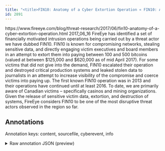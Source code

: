 ```yaml
---
title: "<title>FIN10: Anatomy of a Cyber Extortion Operation « FIN10: Anatomy of a Cyber Extortion Operation | FireEye Inc</title>"
id: 2891
---
```


<title>FIN10: Anatomy of a Cyber Extortion Operation « FIN10: Anatomy of a Cyber Extortion Operation | FireEye Inc</title>
<source> https://www.fireeye.com/blog/threat-research/2017/06/fin10-anatomy-of-a-cyber-extortion-operation.html </source>
<date> 2017_06_16 </date>
<text>
FireEye has identified a set of financially motivated intrusion operations being carried out by a threat actor we have dubbed FIN10. FIN10 is known for compromising networks, stealing sensitive data, and directly engaging victim executives and board members in an attempt to extort them into paying between 100 and 500 bitcoins (valued at between $125,000 and $620,000 as of mid April 2017).
For some victims that did not give into the demand, FIN10 escalated their operation and destroyed critical production systems and leaked stolen data to journalists in an attempt to increase visibility of the compromise and coerce victims into paying up.
The first known FIN10 operation was in 2013 and their operations have continued until at least 2016. To date, we are primarily aware of Canadian victims – specifically casinos and mining organizations. Given the release of sensitive victim data, extortion, and destruction of systems, FireEye considers FIN10 to be one of the most disruptive threat actors observed in the region so far.
</text>



## Annotations

Annotation keys: content, sourcefile, cyberevent, info

<details>
<summary>Raw annotation JSON (preview)</summary>

```json
{
  "content": "FireEye has identified a set of financially motivated intrusion operations being carried out by a threat actor we have dubbed FIN10. FIN10 is known for compromising networks, stealing sensitive data, and directly engaging victim executives and board members in an attempt to extort them into paying between 100 and 500 bitcoins (valued at between $125,000 and $620,000 as of mid April 2017). For some victims that did not give into the demand, FIN10 escalated their operation and destroyed critical production systems and leaked stolen data to journalists in an attempt to increase visibility of the compromise and coerce victims into paying up. The first known FIN10 operation was in 2013 and their operations have continued until at least 2016. To date, we are primarily aware of Canadian victims \u2013 specifically casinos and mining organizations. Given the release of sensitive victim data, extortion, and destruction of systems, FireEye considers FIN10 to be one of the most disruptive threat actors observed in the region so far.",
  "sourcefile": "2891.txt",
  "cyberevent": {
    "hopper": [
      {
        "index": 0,
        "relation": "Same",
        "events": [
          {
            "index": "E4",
            "type": "Attack",
            "realis": "Actual",
            "nugget": {
              "startOffset": 152,
              "index": "T14",
              "endOffset": 164,
              "text": "compromising"
            },
            "argument": [
              {
                "index": "T12",
                "text": "FIN10",
                "endOffset": 138,
                "role": {
                  "type": "Attacker"
                },
                "startOffset": 133,
                "type": "Organization"
              },
              {
                "index": "T13",
                "text": "networks",
                "endOffset": 173,
                "role": {
                  "type": "Victim"
                },
                "startOffset": 165,
                "type": "System"
              }
            ],
            "subtype": "Databreach"
          },
          {
            "index": "E1",
            "type": "Attack",
            "realis": "Actual",
            "nugget": {
              "startOffset": 175,
              "index": "T1",
              "endOffset": 183,
              "text": "stealing"
            },
            "argument": [
              {
                "index": "T2",
                "text": "sensitive data",
                "endOffset": 198,
                "role": {
                  "type": "Compromised-Data"
                },
                "startOffset": 184,
                "type": "Data"
              },
              {
                "index": "T12",
                "text": "FIN10",
                "endOffset": 138,
                "role": {
                  "type": "Attacker"
                },
                "startOffset": 133,
                "type": "Organization"
              }
            ],
            "subtype": "Databreach"
          },
          {
            "index": "E6",
            "type": "Attack",
            "realis": "Other",
            "nugget": {
              "startOffset": 522,
              "index": "T20",
              "endOffset": 528,
              "text": "leaked"
            },
            "argument": [
              {
                "index": "T21",
                "text": "stolen data",
                "endOffset": 540,
                "role": {
                  "type": "Compromised-Data"
                },
                "startOffset": 529,
                "type": "Data"
              }
            ],
            "subtype": "Databreach"
          }
        ]
      },
      {
        "index": 1,
        "relation": "Same",
        "events": [
          {
            "index": "E2",
            "type": "Attack",
            "realis": "Actual",
            "nugget": {
              "startOffset": 275,
              "index": "T
```
</details>
